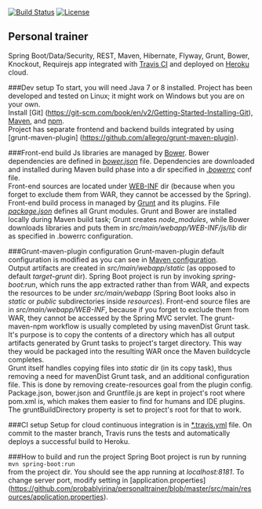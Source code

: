 [![Build Status](https://travis-ci.org/probablyirina/personaltrainer.svg?branch=master)](https://travis-ci.org/probablyirina/personaltrainer)
[![License](http://img.shields.io/:license-apache-blue.svg)](http://www.apache.org/licenses/LICENSE-2.0.html)

## Personal trainer
Spring Boot/Data/Security, REST, Maven, Hibernate, Flyway, Grunt, Bower, Knockout, Requirejs app integrated with [Travis CI](https://travis-ci.org/) and deployed on [Heroku](https://www.heroku.com/) cloud.

###Dev setup
To start, you will need Java 7 or 8 installed. Project has been developed and tested on Linux; it might work on Windows but you are on your own.  
Install [Git] (https://git-scm.com/book/en/v2/Getting-Started-Installing-Git), [Maven](https://maven.apache.org/), and [npm](https://www.npmjs.com/).  
Project has separate frontend and backend builds integrated by using [grunt-maven-plugin] (https://github.com/allegro/grunt-maven-plugin). 

###Front-end build
Js libraries are managed by [Bower](http://bower.io/). Bower dependencies are defined in [*bower.json*](https://github.com/probablyirina/personaltrainer/blob/master/bower.json) file. 
Dependencies are downloaded and installed during Maven build phase into a dir specified in [*.bowerrc*](https://github.com/probablyirina/personaltrainer/blob/master/.bowerrc) conf file.  
Front-end sources are located under [WEB-INF](https://github.com/probablyirina/personaltrainer/tree/master/src/main/webapp/WEB-INF) dir (because when you forget to exclude them from WAR, they cannot be accessed by the Spring).  
Front-end build process in managed by [Grunt](http://gruntjs.com/) and its plugins. File [*package.json*](https://github.com/probablyirina/personaltrainer/blob/master/package.json) defines all Grunt modules. 
Grunt and Bower are installed locally during Maven build task; Grunt creates *node_modules*, while Bower downloads libraries and puts them in *src/main/webapp/WEB-INF/js/lib* dir as specified in .bowerrc configuration.  

###Grunt-maven-plugin configuration
Grunt-maven-plugin default configuration is modified as you can see in [Maven configuration](https://github.com/probablyirina/personaltrainer/blob/master/pom.xml).  
Output artifacts are created in *src/main/webapp/static* (as opposed to default *target-grunt* dir). Spring Boot project is run by invoking *spring-boot:run*, which runs the app extracted rather than from WAR, 
and expects the resources to be under *src/main/webapp* (Spring Boot looks also in *static* or *public* subdirectories inside *resources*). Front-end source files are in *src/main/webapp/WEB-INF*, because if you forget to exclude them from WAR, 
they cannot be accessed by the Spring MVC servlet. 
The grunt-maven-npm workflow is usually completed by using mavenDist Grunt task. It's purpose is to copy the contents of a directory which has all output artifacts generated by Grunt tasks to project's target directory. 
This way they would be packaged into the resulting WAR once the Maven buildcycle completes.  
Grunt itself handles copying files into *static* dir (in its copy task), thus removing a need for mavenDist Grunt task, and an additional configuration file. This is done by removing create-resources goal from the plugin config.
Package.json, bower.json and Gruntfile.js are kept in project's root where pom.xml is, which makes them easier to find for humans and IDE plugins. The gruntBuildDirectory property is set to project's root for that to work.

###CI setup
Setup for cloud continuous integration is in [*.travis.yml](https://github.com/probablyirina/personaltrainer/blob/master/.travis.yml) file. On commit to the master branch, Travis runs the tests and automatically deploys a successful build to Heroku.

###How to build and run the project
Spring Boot project is run by running  
```mvn spring-boot:run```  
from the project dir. You should see the app running at *localhost:8181*. To change server port, modify setting in [application.properties] (https://github.com/probablyirina/personaltrainer/blob/master/src/main/resources/application.properties). 
